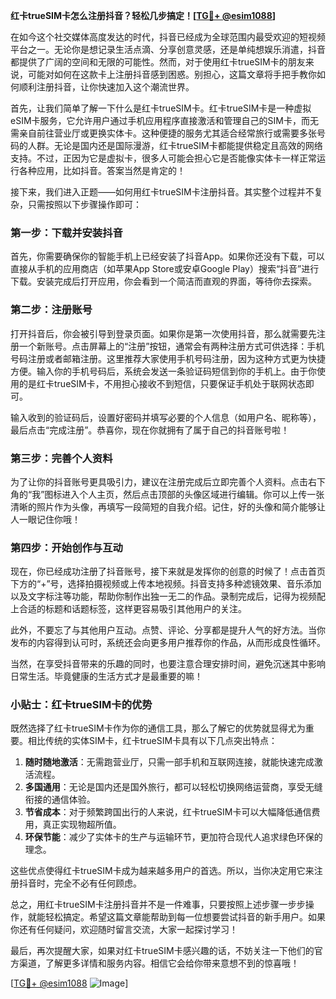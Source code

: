 **红卡trueSIM卡怎么注册抖音？轻松几步搞定！[[TG💪+ @esim1088](https://t.me/s/esim1088)]**

在如今这个社交媒体高度发达的时代，抖音已经成为全球范围内最受欢迎的短视频平台之一。无论你是想记录生活点滴、分享创意灵感，还是单纯想娱乐消遣，抖音都提供了广阔的空间和无限的可能性。然而，对于使用红卡trueSIM卡的朋友来说，可能对如何在这款卡上注册抖音感到困惑。别担心，这篇文章将手把手教你如何顺利注册抖音，让你快速加入这个潮流世界。

首先，让我们简单了解一下什么是红卡trueSIM卡。红卡trueSIM卡是一种虚拟eSIM卡服务，它允许用户通过手机应用程序直接激活和管理自己的SIM卡，而无需亲自前往营业厅或更换实体卡。这种便捷的服务尤其适合经常旅行或需要多张号码的人群。无论是国内还是国际漫游，红卡trueSIM卡都能提供稳定且高效的网络支持。不过，正因为它是虚拟卡，很多人可能会担心它是否能像实体卡一样正常运行各种应用，比如抖音。答案当然是肯定的！

接下来，我们进入正题——如何用红卡trueSIM卡注册抖音。其实整个过程并不复杂，只需按照以下步骤操作即可：

### 第一步：下载并安装抖音

首先，你需要确保你的智能手机上已经安装了抖音App。如果你还没有下载，可以直接从手机的应用商店（如苹果App Store或安卓Google Play）搜索“抖音”进行下载。安装完成后打开应用，你会看到一个简洁而直观的界面，等待你去探索。

### 第二步：注册账号

打开抖音后，你会被引导到登录页面。如果你是第一次使用抖音，那么就需要先注册一个新账号。点击屏幕上的“注册”按钮，通常会有两种注册方式可供选择：手机号码注册或者邮箱注册。这里推荐大家使用手机号码注册，因为这种方式更为快捷方便。输入你的手机号码后，系统会发送一条验证码短信到你的手机上。由于你使用的是红卡trueSIM卡，不用担心接收不到短信，只要保证手机处于联网状态即可。

输入收到的验证码后，设置好密码并填写必要的个人信息（如用户名、昵称等），最后点击“完成注册”。恭喜你，现在你就拥有了属于自己的抖音账号啦！

### 第三步：完善个人资料

为了让你的抖音账号更具吸引力，建议在注册完成后立即完善个人资料。点击右下角的“我”图标进入个人主页，然后点击顶部的头像区域进行编辑。你可以上传一张清晰的照片作为头像，再填写一段简短的自我介绍。记住，好的头像和简介能够让人一眼记住你哦！

### 第四步：开始创作与互动

现在，你已经成功注册了抖音账号，接下来就是发挥你的创意的时候了！点击首页下方的“+”号，选择拍摄视频或上传本地视频。抖音支持多种滤镜效果、音乐添加以及文字标注等功能，帮助你制作出独一无二的作品。录制完成后，记得为视频配上合适的标题和话题标签，这样更容易吸引其他用户的关注。

此外，不要忘了与其他用户互动。点赞、评论、分享都是提升人气的好方法。当你发布的内容得到认可时，系统还会向更多用户推荐你的作品，从而形成良性循环。

当然，在享受抖音带来的乐趣的同时，也要注意合理安排时间，避免沉迷其中影响日常生活。毕竟健康的生活方式才是最重要的嘛！

### 小贴士：红卡trueSIM卡的优势

既然选择了红卡trueSIM卡作为你的通信工具，那么了解它的优势就显得尤为重要。相比传统的实体SIM卡，红卡trueSIM卡具有以下几点突出特点：

1. **随时随地激活**：无需跑营业厅，只需一部手机和互联网连接，就能快速完成激活流程。
2. **多国通用**：无论是国内还是国外旅行，都可以轻松切换网络运营商，享受无缝衔接的通信体验。
3. **节省成本**：对于频繁跨国出行的人来说，红卡trueSIM卡可以大幅降低通信费用，真正实现物超所值。
4. **环保节能**：减少了实体卡的生产与运输环节，更加符合现代人追求绿色环保的理念。

这些优点使得红卡trueSIM卡成为越来越多用户的首选。所以，当你决定用它来注册抖音时，完全不必有任何顾虑。

总之，用红卡trueSIM卡注册抖音并不是一件难事，只要按照上述步骤一步步操作，就能轻松搞定。希望这篇文章能帮助到每一位想要尝试抖音的新手用户。如果你还有任何疑问，欢迎随时留言交流，大家一起探讨学习！

最后，再次提醒大家，如果对红卡trueSIM卡感兴趣的话，不妨关注一下他们的官方渠道，了解更多详情和服务内容。相信它会给你带来意想不到的惊喜哦！

[[TG💪+ @esim1088](https://t.me/s/esim1088) ![Image](https://i.postimg.cc/4NQfJmqS/Snipaste-2025-05-13-00-14-12.png)]